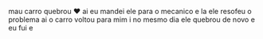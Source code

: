 mau carro quebrou ❤️
ai eu mandei ele para o 
mecanico e la ele resofeu o problema
ai o carro voltou para mim i no mesmo dia ele quebrou de novo 
e eu fui e 




